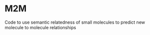 # M2M
Code to use semantic relatedness of small molecules to predict new 
molecule to molecule relationships

